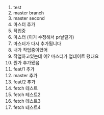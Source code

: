 1. test
2. master branch
3. master second
4. 마스터 추가
5. 작업중
6. 마스터 (이거 수정해서 pr날릴거)
7. 마스터가 다시 추가됩니다
8. 내가 작업중이었어
9. 작업하고있는데 어? 마스터가 업데이트 됐대요
10. 뭔가 추가됐음
11. feat/1 추가
12. master 추가
13. feat/2 추가
14. fetch 테스트
15. fetch 테스트2
16. fetch 테스트3
17. fetch 테스트4
